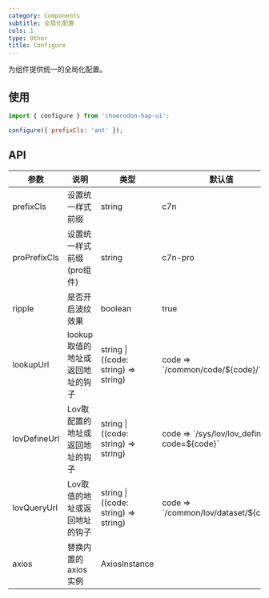 ```yaml
---
category: Components
subtitle: 全局化配置
cols: 1
type: Other
title: Configure
---
```


为组件提供统一的全局化配置。

## 使用

```jsx
import { configure } from 'choerodon-hap-ui';

configure({ prefixCls: 'ant' });
```

## API

| 参数 | 说明 | 类型 | 默认值 |
| --- | --- | --- | --- |
| prefixCls | 设置统一样式前缀 | string | c7n |
| proPrefixCls | 设置统一样式前缀(pro组件) | string | c7n-pro |
| ripple | 是否开启波纹效果 | boolean | true |
| lookupUrl | lookup取值的地址或返回地址的钩子 | string \| ((code: string) => string) | code => \`/common/code/${code}/\` |
| lovDefineUrl | Lov取配置的地址或返回地址的钩子 | string \| ((code: string) => string) | code => \`/sys/lov/lov_define?code=${code}\` |
| lovQueryUrl | Lov取值的地址或返回地址的钩子 | string \| ((code: string) => string) | code => \`/common/lov/dataset/${code}\` |
| axios | 替换内置的axios实例 | AxiosInstance |  |
